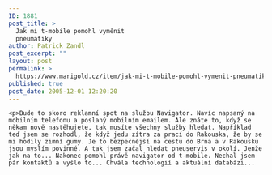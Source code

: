 ```yaml
---
ID: 1881
post_title: >
  Jak mi t-mobile pomohl vyměnit
  pneumatiky
author: Patrick Zandl
post_excerpt: ""
layout: post
permalink: >
  https://www.marigold.cz/item/jak-mi-t-mobile-pomohl-vymenit-pneumatiky
published: true
post_date: 2005-12-01 12:20:20
---
```

	<p>Bude to skoro reklamní spot na službu Navigator. Navíc napsaný na mobilním telefonu a poslaný mobilním emailem. Ale znáte to, když se někam nově nastěhujete, tak musíte všechny služby hledat. Například teď jsem se rozhodl, že když jedu zítra za prací do Rakouska, že by se mi hodily zimní gumy. Je to bezpečnější na cestu do Brna a v Rakousku jsou myslím povinné. A tak jsem začal hledat pneuservis v okolí. Jenže jak na to... Nakonec pomohl právě navigator od t-mobile. Nechal jsem pár kontaktů a vyšlo to... Chvála technologií a aktuální databázi...
</p>